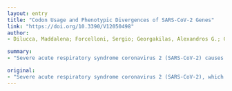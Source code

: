 ```yaml
---
layout: entry
title: "Codon Usage and Phenotypic Divergences of SARS-CoV-2 Genes"
link: "https://doi.org/10.3390/V12050498"
author:
- Dilucca, Maddalena; Forcelloni, Sergio; Georgakilas, Alexandros G.; Giansanti, Andrea; Pavlopoulou, Athanasia

summary:
- "Severe acute respiratory syndrome coronavirus 2 (SARS-CoV-2) causes a severe acute respiratory illness with a high mortality rate, and has spread around the world. We compared the codon usage pattern with that of other viruses belonging to the subfamily of Orthocoronavirinae. Our results suggest that the higher divergence observed for the latter three genes could represent a significant barrier in the development of antiviral therapeutics against SARS-coV-2."

original:
- "Severe acute respiratory syndrome coronavirus 2 (SARS-CoV-2), which first occurred in Wuhan (China) in December of 2019, causes a severe acute respiratory illness with a high mortality rate, and has spread around the world. To gain an understanding of the evolution of the newly emerging SARS-CoV-2, we herein analyzed the codon usage pattern of SARS-CoV-2. For this purpose, we compared the codon usage of SARS-CoV-2 with that of other viruses belonging to the subfamily of Orthocoronavirinae. We found that SARS-CoV-2 has a high AU content that strongly influences its codon usage, which appears to be better adapted to the human host. We also studied the evolutionary pressures that influence the codon usage of five conserved coronavirus genes encoding the viral replicase, spike, envelope, membrane and nucleocapsid proteins. We found different patterns of both mutational bias and natural selection that affect the codon usage of these genes. Moreover, we show here that the two integral membrane proteins (matrix and envelope) tend to evolve slowly by accumulating nucleotide mutations on their corresponding genes. Conversely, genes encoding nucleocapsid (N), viral replicase and spike proteins (S), although they are regarded as are important targets for the development of vaccines and antiviral drugs, tend to evolve faster in comparison to the two genes mentioned above. Overall, our results suggest that the higher divergence observed for the latter three genes could represent a significant barrier in the development of antiviral therapeutics against SARS-CoV-2."
---
```


